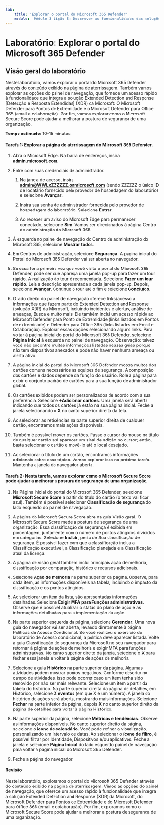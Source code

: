 ```yaml
---
lab:
    title: 'Explorar o portal do Microsoft 365 Defender'
    module: 'Módulo 3 Lição 5: Descrever as funcionalidades das soluções de segurança da Microsoft: Descrever os recursos de gerenciamento de segurança do Microsoft 365'
---
```



# Laboratório: Explorar o portal do Microsoft 365 Defender

## Visão geral do laboratório
Neste laboratório, vamos explorar o portal do Microsoft 365 Defender através do conteúdo exibido na página de aterrissagem. Também vamos explorar as opções do painel de navegação, que fornece um acesso rápido à funcionalidade que integra a solução Extended Detection and Response [Detecção e Resposta Estendidas] (XDR) da Microsoft: O Microsoft Defender para Pontos de Extremidade e o Microsoft Defender para Office 365 (email e colaboração).  Por fim, vamos explorar como o Microsoft Secure Score pode ajudar a melhorar a postura de segurança de uma organização.


**Tempo estimado**: 10-15 minutos

#### Tarefa 1:  Explorar a página de aterrissagem do Microsoft 365 Defender.

1. Abra o Microsoft Edge. Na barra de endereços, insira **admin.microsoft.com**.

1. Entre com suas credenciais de administrador.
    1. Na janela de acesso, insira **admin@WWLxZZZZZZ.onmicrosoft.com** (sendo ZZZZZZ o único ID de locatário fornecido pelo provedor de hospedagem do laboratório) e selecione **Avançar**.
   
    1. Insira sua senha de administrador fornecida pelo provedor de hospedagem do laboratório. Selecione **Entrar**.
    1. Ao receber um aviso do Microsoft Edge para permanecer conectado, selecione **Sim**. Vamos ser direcionados à página Centro de administração do Microsoft 365.

1. À esquerda no painel de navegação do Centro de administração do Microsoft 365, selecione **Mostrar todos**.

1. Em Centros de administração, selecione **Segurança**.  A página inicial do Portal do Microsoft 365 Defender vai ser aberta no navegador.  

1. Se essa for a primeira vez que você visita o portal do Microsoft 365 Defender, pode ser que apareça uma janela pop-up para fazer um tour rápido.  A realização do tour é recomendada.  Selecione **Fazer um tour rápido**.  Leia a descrição apresentada a cada janela pop-up. Depois, selecione **Avançar**. Continue o tour até o fim e selecione **Concluído**.

1. O lado direito do painel de navegação oferece links/acesso a informações que fazem parte do Extended Detection and Response (solução XDR) da Microsoft, incluindo incidentes e alertas, análise de ameaças, Busca e muito mais.  Ele também inclui um acesso rápido ao Microsoft Defender para Ponto de Extremidade (links listados em Pontos de extremidade) e Defender para Office 365 (links listados em Email e Colaboração).  Explorar essas opções selecionando alguns links.   Para voltar à página inicial do portal do Microsoft 365 Defender, selecione **Página Inicial** à esquerda no painel de navegação.  Observação: talvez você não encontre muitas informações listadas nessas guias porque não tem dispositivos anexados e pode não haver nenhuma ameaça ou alerta ativo.

1. A página inicial do portal do Microsoft 365 Defender mostra muitos dos cartões comuns necessários às equipes de segurança. A composição dos cartões e dados depende da função do usuário. Role a página para exibir o conjunto padrão de cartões para a sua função de administrador global.

1. Os cartões exibidos podem ser personalizados de acordo com a sua preferência.  Selecione **+Adicionar cartões**. Uma janela será aberta indicando que todos os cartões já estão na sua página inicial.  Feche a janela selecionando o **X** no canto superior direito da tela.

1. Ao selecionar as reticências na parte superior direita de qualquer cartão, encontramos mais ações disponíveis.  

1. Também é possível mover os cartões. Passe o cursor do mouse no título de qualquer cartão até aparecer um sinal de adição no cursor; então, basta selecionar o cartão e movê-lo até o local desejado.

1. Ao selecionar o título de um cartão, encontramos informações adicionais sobre esse tópico. Vamos explorar isso na próxima tarefa.  Mantenha a janela do navegador aberta.

#### Tarefa 2: Nesta tarefa, vamos explorar como o Microsoft Secure Score pode ajudar a melhorar a postura de segurança de uma organização.

1. Na Página inicial do portal do Microsoft 365 Defender, selecione **Microsoft Secure Score** a partir do título do cartão (o texto vai ficar azul).  Também é possível selecionar **Classificação de segurança** do lado esquerdo do painel de navegação.

1. A página do Microsoft Secure Score abre na guia Visão geral.  O Microsoft Secure Score mede a postura de segurança de uma organização. Essa classificação de segurança é exibida em porcentagem, juntamente com o número de pontos atingidos divididos em categorias. Selecione **Incluir**, perto de Sua classificação de segurança. É possível fazer com que a classificação inclua a Classificação executável, a Classificação planejada e a Classificação atual da licença.

1. A página de visão geral também inclui principais ação de melhoria, classificação por comparação, histórico e recursos adicionais.

1. Selecione **Ação de melhoria** na parte superior da página.  Observe, para cada item, as informações disponíveis na tabela, incluindo o impacto da classificação e os pontos atingidos.  

1. Ao selecionar um item da lista, são apresentadas informações detalhadas.  Selecione **Exigir MFA para Funções administrativas**.  Observe que é possível atualizar o status do plano de ação e as informações detalhadas para a implementação da ação.

1. Na parte superior esquerda da página, selecione **Gerenciar**.  Uma nova guia do navegador vai ser aberta, levando diretamente à página Políticas de Acesso Condicional.  Se você realizou o exercício do laboratório de Acesso condicional, a política deve aparecer listada.   Volte à guia Classificação de segurança da Microsoft no seu navegador para retornar à página de ações de melhoria e exigir MFA para funções administrativas. No canto superior direito da janela, selecione o **X** para fechar essa janela e voltar à página de ações de melhoria.

1. Selecione a guia **Histórico** na parte superior da página.  Algumas atividades podem mostrar pontos negativos.  Conforme descrito no campo de atividades, isso pode ocorrer caso um item tenha sido removido por não ser mais relevante.  Selecione um item a partir da tabela do histórico.  Na parte superior direita da página de detalhes, em Histórico, selecione **X eventos** (em que X é um número).  A janela do histórico de ações será aberta, mostrando mais informações.  Selecione **Fechar** na parte inferior da página, depois **X** no canto superior direito da página de detalhes para voltar à página Histórico.

1. Na parte superior da página, selecione **Métricas e tendências**.  Observe as informações disponíveis.  No canto superior direito da página, selecione o **ícone de calendário**.  Você pode refinar a visualização, personalizando um intervalo de datas.  Ao selecionar o **ícone de filtro**, é possível filtrar por Identidade, Dispositivos e/ou aplicativos.  Feche a janela e selecione **Página Inicial** do lado esquerdo painel de navegação para voltar à página inicial do Microsoft 365 Defender.

1. Feche a página do navegador.

#### Revisão
Neste laboratório, exploramos o portal do Microsoft 365 Defender através do conteúdo exibido na página de aterrissagem. Vimos as opções do painel de navegação, que oferece um acesso rápido à funcionalidade que integra a solução Extended Detection and Response (XDR) da Microsoft, do Microsoft Defender para Pontos de Extremidade e do Microsoft Defender para Office 365 (email e colaboração).  Por fim, exploramos como o Microsoft Secure Score pode ajudar a melhorar a postura de segurança de uma organização.
